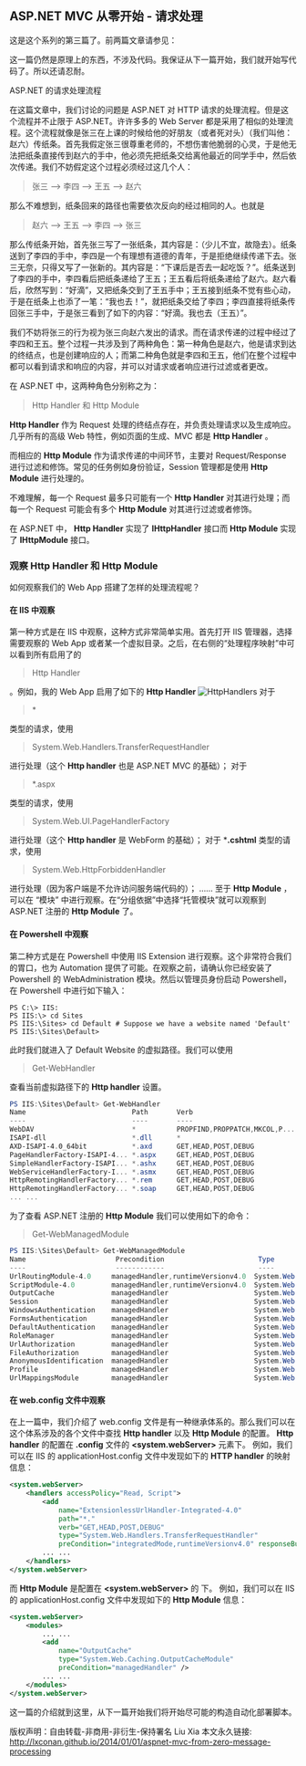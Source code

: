 
## ASP.NET MVC 从零开始 - 请求处理

这是这个系列的第三篇了。前两篇文章请参见：

这一篇仍然是原理上的东西，不涉及代码。我保证从下一篇开始，我们就开始写代码了。所以还请忍耐。

ASP.NET 的请求处理流程

在这篇文章中，我们讨论的问题是 ASP.NET 对 HTTP 请求的处理流程。但是这个流程并不止限于 ASP.NET。许许多多的 Web Server 都是采用了相似的处理流程。这个流程就像是张三在上课的时候给他的好朋友（或者死对头）（我们叫他：赵六）传纸条。首先我假定张三很尊重老师的，不想伤害他脆弱的心灵，于是他无法把纸条直接传到赵六的手中，他必须先把纸条交给离他最近的同学手中，然后依次传递。我们不妨假定这个过程必须经过这几个人：
>张三 –> 李四 –> 王五 –> 赵六

那么不难想到，纸条回来的路径也需要依次反向的经过相同的人。也就是
>赵六 –> 王五 –> 李四 –> 张三

那么传纸条开始，首先张三写了一张纸条，其内容是：（少儿不宜，故隐去）。纸条送到了李四的手中，李四是一个有理想有道德的青年，于是拒绝继续传递下去。张三无奈，只得又写了一张新的。其内容是：“下课后是否去一起吃饭？”。纸条送到了李四的手中，李四看后把纸条递给了王五；王五看后将纸条递给了赵六。赵六看后，欣然写到：“好滴”，又把纸条交到了王五手中；王五接到纸条不觉有些心动，于是在纸条上也添了一笔：“我也去！”，就把纸条交给了李四；李四直接将纸条传回张三手中，于是张三看到了如下的内容：“好滴。我也去（王五）”。

我们不妨将张三的行为视为张三向赵六发出的请求。而在请求传递的过程中经过了李四和王五。整个过程一共涉及到了两种角色：第一种角色是赵六，他是请求到达的终结点，也是创建响应的人；而第二种角色就是李四和王五，他们在整个过程中都可以看到请求和响应的内容，并可以对请求或者响应进行过滤或者更改。

在 ASP.NET 中，这两种角色分别称之为：
> Http Handler 和 Http Module

**Http Handler** 作为 Request 处理的终结点存在，并负责处理请求以及生成响应。几乎所有的高级 Web 特性，例如页面的生成、MVC 都是 **Http Handler** 。

而相应的 **Http Module**  作为请求传递的中间环节，主要对 Request/Response 进行过滤和修饰。常见的任务例如身份验证，Session 管理都是使用 **Http Module** 进行处理的。

不难理解，每一个 Request 最多只可能有一个 **Http Handler** 对其进行处理；而每一个 Request 可能会有多个 **Http Module** 对其进行过滤或者修饰。

在 ASP.NET 中， **Http Handler** 实现了 **IHttpHandler** 接口而 **Http Module** 实现了 **IHttpModule** 接口。

### 观察 Http Handler 和 Http Module

如何观察我们的 Web App 搭建了怎样的处理流程呢？

#### 在 IIS 中观察

第一种方式是在 IIS 中观察，这种方式非常简单实用。首先打开 IIS 管理器，选择需要观察的 Web App 或者某一个虚拟目录。之后，在右侧的“处理程序映射”中可以看到所有启用了的
>Http Handler

。例如，我的 Web App 启用了如下的 **Http Handler** 
![HttpHandlers](http://ojm289en8.bkt.clouddn.com/image/20170218/aspnet-http-handlers.png)
对于
>\*

类型的请求，使用
>System.Web.Handlers.TransferRequestHandler

进行处理（这个 **Http handler** 也是 ASP.NET MVC 的基础）；
对于
>*.aspx

类型的请求，使用
>System.Web.UI.PageHandlerFactory

进行处理（这个 **Http handler** 是 WebForm 的基础）；
对于 ***.cshtml** 类型的请求，使用
>System.Web.HttpForbiddenHandler

进行处理（因为客户端是不允许访问服务端代码的）；
……
至于 **Http Module** ，可以在 “模块” 中进行观察。在“分组依据”中选择“托管模块”就可以观察到 ASP.NET 注册的 **Http Module** 了。

#### 在 Powershell 中观察

第二种方式是在 Powershell 中使用 IIS Extension 进行观察。这个非常符合我们的胃口，也为 Automation 提供了可能。在观察之前，请确认你已经安装了 Powershell 的 WebAdministration 模块。然后以管理员身份启动 Powershell，在 Powershell 中进行如下输入：
```
PS C:\> IIS:
PS IIS:\> cd Sites
PS IIS:\Sites> cd Default # Suppose we have a website named 'Default'
PS IIS:\Sites\Default> 
```
此时我们就进入了 Default Website 的虚拟路径。我们可以使用
>Get-WebHandler

查看当前虚拟路径下的 **Http handler** 设置。
``` powershell
PS IIS:\Sites\Default> Get-WebHandler
Name                          Path       Verb                          Modules
----                          ----       ----                          -------
WebDAV                        *          PROPFIND,PROPPATCH,MKCOL,P... WebDAVModule
ISAPI-dll                     *.dll      *                             IsapiModule
AXD-ISAPI-4.0_64bit           *.axd      GET,HEAD,POST,DEBUG           IsapiModule
PageHandlerFactory-ISAPI-4... *.aspx     GET,HEAD,POST,DEBUG           IsapiModule
SimpleHandlerFactory-ISAPI... *.ashx     GET,HEAD,POST,DEBUG           IsapiModule
WebServiceHandlerFactory-I... *.asmx     GET,HEAD,POST,DEBUG           IsapiModule
HttpRemotingHandlerFactory... *.rem      GET,HEAD,POST,DEBUG           IsapiModule
HttpRemotingHandlerFactory... *.soap     GET,HEAD,POST,DEBUG           IsapiModule
... ...
```
为了查看 ASP.NET 注册的 **Http Module** 我们可以使用如下的命令：
>Get-WebManagedModule
``` powershell
PS IIS:\Sites\Default> Get-WebManagedModule
Name                      Precondition                       Type
----                      ------------                       ----
UrlRoutingModule-4.0     managedHandler,runtimeVersionv4.0  System.Web.Routing.Url...
ScriptModule-4.0         managedHandler,runtimeVersionv4.0  System.Web.Handlers.Sc...
OutputCache              managedHandler                     System.Web.Caching.Out...
Session                  managedHandler                     System.Web.SessionStat...
WindowsAuthentication    managedHandler                     System.Web.Security.Wi...
FormsAuthentication      managedHandler                     System.Web.Security.Fo...
DefaultAuthentication    managedHandler                     System.Web.Security.De...
RoleManager              managedHandler                     System.Web.Security.Ro...
UrlAuthorization         managedHandler                     System.Web.Security.Ur...
FileAuthorization        managedHandler                     System.Web.Security.Fi...
AnonymousIdentification  managedHandler                     System.Web.Security.An...
Profile                  managedHandler                     System.Web.Profile.Pro...
UrlMappingsModule        managedHandler                     System.Web.UrlMappings...
```

#### 在 web.config 文件中观察

在上一篇中，我们介绍了 web.config 文件是有一种继承体系的。那么我们可以在这个体系涉及的各个文件中查找 **Http handler** 以及 **Http Module** 的配置。
**Http handler** 的配置在 **.config**  文件的 **<system.webServer>**  **<handlers>** 元素下。
例如，我们可以在 IIS 的 applicationHost.config 文件中发现如下的 **HTTP handler** 的映射信息：
``` xml
<system.webServer>
    <handlers accessPolicy="Read, Script">
        <add 
            name="ExtensionlessUrlHandler-Integrated-4.0" 
            path="*." 
            verb="GET,HEAD,POST,DEBUG" 
            type="System.Web.Handlers.TransferRequestHandler" 
            preCondition="integratedMode,runtimeVersionv4.0" responseBufferLimit="0" />
        ... ...
    </handlers>
</system.webServer>
```
而 **Http Module** 是配置在 **<system.webServer>** 的 **<modules>** 下。
例如，我们可以在 IIS 的 applicationHost.config 文件中发现如下的 **Http Module** 信息：
``` xml
<system.webServer>
    <modules>
        ... ...
        <add 
            name="OutputCache" 
            type="System.Web.Caching.OutputCacheModule" 
            preCondition="managedHandler" />
        ... ...
    </modules>
</system.webServer>
```
这一篇的介绍就到这里，从下一篇开始我们将开始尽可能的构造自动化部署脚本。

版权声明：自由转载-非商用-非衍生-保持署名 Liu Xia 本文永久链接: http://lxconan.github.io/2014/01/01/aspnet-mvc-from-zero-message-processing
